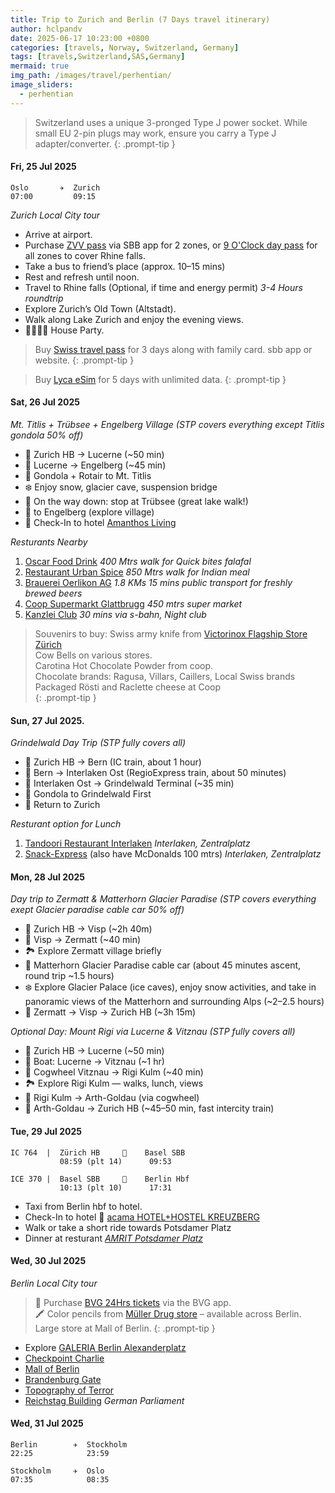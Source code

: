 ```yaml
---
title: Trip to Zurich and Berlin (7 Days travel itinerary)
author: hclpandv
date: 2025-06-17 10:23:00 +0800
categories: [travels, Norway, Switzerland, Germany]
tags: [travels,Switzerland,SAS,Germany]
mermaid: true
img_path: /images/travel/perhentian/
image_sliders:
  - perhentian
---
```


> Switzerland uses a unique 3-pronged Type J power socket. While small EU 2-pin plugs may work, ensure you carry a Type J adapter/converter.
{: .prompt-tip }

#### Fri, 25 Jul 2025 

```
Oslo       ✈  Zurich
07:00         09:15
```

*Zurich Local City tour*

* Arrive at airport.
* Purchase [ZVV pass](https://www.zvv.ch/en/travelcards-and-tickets/tickets/check-in-day-pass.html) via SBB app for 2 zones, or [9 O'Clock day pass](https://www.zvv.ch/en/travelcards-and-tickets/tickets/9-oclock-day-pass.html) for all zones to cover Rhine falls.
* Take a bus to friend’s place (approx. 10–15 mins)
* Rest and refresh until noon.
* Travel to Rhine falls (Optional, if time and energy permit) *3-4 Hours roundtrip* 
* Explore Zurich’s Old Town (Altstadt).
* Walk along Lake Zurich and enjoy the evening views.
* 🍜🍕🍻🍷 House Party.

> Buy [Swiss travel pass](https://www.sbb.ch/en/tickets-offers/tickets/guests-abroad/swiss-family-card.html) for 3 days along with family card. sbb app or website.
{: .prompt-tip }

> Buy [Lyca eSim](https://www.lycamobile.ch/en/bundle/unlimited-daily/?newUser=true) for 5 days with unlimited data.
{: .prompt-tip }

#### Sat, 26 Jul 2025
*Mt. Titlis + Trübsee + Engelberg Village (STP covers everything except Titlis gondola 50% off)*

* 🚆 Zurich HB → Lucerne (~50 min)
* 🚆 Lucerne → Engelberg (~45 min)
* 🚡 Gondola + Rotair to Mt. Titlis
* ❄️ Enjoy snow, glacier cave, suspension bridge
* 🚡 On the way down: stop at Trübsee (great lake walk!)
* 🚡 to Engelberg (explore village)
* 🏨 Check-In to hotel [Amanthos Living](https://maps.app.goo.gl/SwFVRMZ5r5jCfh7i8)

*Resturants Nearby* 

1. [Oscar Food Drink](https://maps.app.goo.gl/EkS3jMKECCHT9A576) *400 Mtrs walk for Quick bites falafal*
2. [Restaurant Urban Spice](https://maps.app.goo.gl/nPS4vfNGDfjLwdFPA) *850 Mtrs walk for Indian meal*
3. [Brauerei Oerlikon AG](https://maps.app.goo.gl/xR2SwqTxPA9K2Qw67) *1.8 KMs 15 mins public transport for freshly brewed beers*
4. [Coop Supermarkt Glattbrugg](https://maps.app.goo.gl/3XTKLfhp2iMuE7v79) *450 mtrs super market*
5. [Kanzlei Club](https://maps.app.goo.gl/rWVW8SK421aecseT7) *30 mins via s-bahn, Night club*

> Souvenirs to buy: 
Swiss army knife from [Victorinox Flagship Store Zürich](https://maps.app.goo.gl/iqix1EEFP5vB289MA)  
Cow Bells on various stores.  
Carotina Hot Chocolate Powder from coop.  
Chocolate brands: Ragusa, Villars, Caillers, Local Swiss brands  
Packaged Rösti and Raclette cheese at Coop  
{: .prompt-tip }

#### Sun, 27 Jul 2025.
*Grindelwald Day Trip (STP fully covers all)*

* 🚆 Zurich HB → Bern (IC train, about 1 hour)
* 🚆 Bern → Interlaken Ost (RegioExpress train, about 50 minutes)
* 🚆 Interlaken Ost → Grindelwald Terminal (~35 min)
* 🚡 Gondola to Grindelwald First
* 🚆 Return to Zurich

*Resturant option for Lunch* 

1. [Tandoori Restaurant Interlaken](https://maps.app.goo.gl/soAaBzEuoQyd5pBJ9) *Interlaken, Zentralplatz*
2. [Snack-Express](https://maps.app.goo.gl/2bt3X4YE9nwcgCZJ6) (also have McDonalds 100 mtrs) *Interlaken, Zentralplatz*

#### Mon, 28 Jul 2025
*Day trip to Zermatt & Matterhorn Glacier Paradise (STP covers everything exept Glacier paradise cable car 50% off)*

* 🚆 Zurich HB → Visp (~2h 40m)
* 🚆 Visp → Zermatt (~40 min)
* 🏞️ Explore Zermatt village briefly
* 🚡 Matterhorn Glacier Paradise cable car (about 45 minutes ascent, round trip ~1.5 hours)
* ❄️ Explore Glacier Palace (ice caves), enjoy snow activities, and take in panoramic views of the Matterhorn and surrounding Alps (~2–2.5 hours)
* 🚆 Zermatt → Visp → Zurich HB (~3h 15m)

*Optional Day: Mount Rigi via Lucerne & Vitznau (STP fully covers all)*

* 🚆 Zurich HB → Lucerne (~50 min)
* 🚢 Boat: Lucerne → Vitznau (~1 hr)
* 🚞 Cogwheel Vitznau → Rigi Kulm (~40 min) 
* 🏞️ Explore Rigi Kulm — walks, lunch, views
* 🚞 Rigi Kulm → Arth-Goldau (via cogwheel)
* 🚆 Arth-Goldau → Zurich HB (~45–50 min, fast intercity train)

#### Tue, 29 Jul 2025

```
IC 764  |  Zürich HB     🚆    Basel SBB
           08:59 (plt 14)      09:53

ICE 370 |  Basel SBB     🚆    Berlin Hbf
           10:13 (plt 10)      17:31
```

* Taxi from Berlin hbf to hotel.
* Check-In to hotel 🏨  [acama HOTEL+HOSTEL KREUZBERG](https://maps.app.goo.gl/eNoybKbtmGmnj61h7)
* Walk or take a short ride towards Potsdamer Platz 
* Dinner at resturant [*AMRIT Potsdamer Platz*](https://maps.app.goo.gl/2R4U9vd5SBXLZzir8)


#### Wed, 30 Jul 2025
*Berlin Local City tour*

> 🎫 Purchase [BVG 24Hrs tickets](https://www.bvg.de/en/subscriptions-and-tickets/all-tickets/24h-tickets/24h-ticket) via the BVG app.  
🖍️ Color pencils from [Müller Drug store](https://www.mueller.de/p/staedtler-noris-club-jumbo-farbstift-10-2-mit-spitzer-2237519) – available across Berlin. Large store at Mall of Berlin.
{: .prompt-tip }
 
* Explore [GALERIA Berlin Alexanderplatz](https://maps.app.goo.gl/dmgFtXVZo19pCywM9) 
* [Checkpoint Charlie](https://maps.app.goo.gl/9RoKR6MNygrnpTrs5)
* [Mall of Berlin](https://maps.app.goo.gl/6haiW1GE5mBPXBSVA)
* [Brandenburg Gate](https://maps.app.goo.gl/Szub5wGhQ1s9mJ8bA)
* [Topography of Terror](https://maps.app.goo.gl/7vQuNXp4bdRLMUeo6)
* [Reichstag Building](https://maps.app.goo.gl/j58CL95QLreY4XGLA) *German Parliament*

#### Wed, 31 Jul 2025




```
Berlin        ✈  Stockholm
22:25            23:59

Stockholm     ✈  Oslo
07:35            08:35
```
